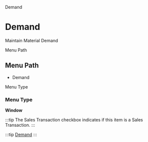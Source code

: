 
Demand
# Demand


Maintain Material Demand

Menu Path
## Menu Path



- Demand

Menu Type
### Menu Type

**Window**

:::tip
The Sales Transaction checkbox indicates if this item is a Sales Transaction.
:::

:::tip
[Demand](functional-guide/window/window-demand.md)
:::
